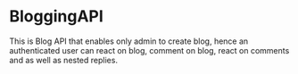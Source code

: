 # BloggingAPI
This is Blog API that enables only admin to create blog, hence an authenticated user can react on blog, comment on blog, react on comments and as well as nested replies.
